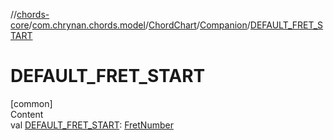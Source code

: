 //[chords-core](../../../../index.md)/[com.chrynan.chords.model](../../index.md)/[ChordChart](../index.md)/[Companion](index.md)/[DEFAULT_FRET_START](-d-e-f-a-u-l-t_-f-r-e-t_-s-t-a-r-t.md)



# DEFAULT_FRET_START  
[common]  
Content  
val [DEFAULT_FRET_START](-d-e-f-a-u-l-t_-f-r-e-t_-s-t-a-r-t.md): [FretNumber](../../-fret-number/index.md)  



